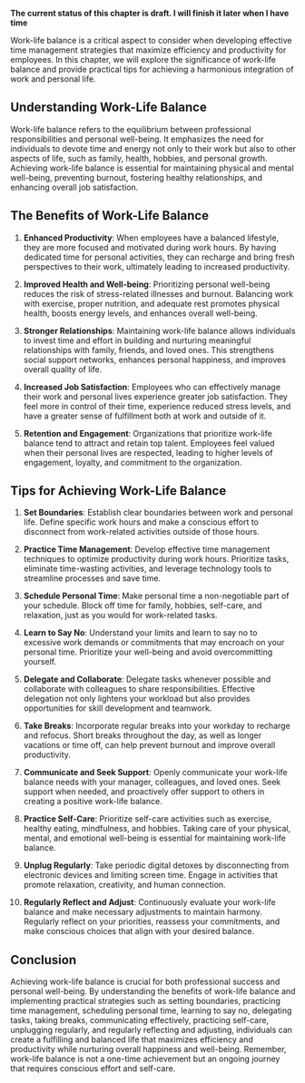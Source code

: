 **The current status of this chapter is draft. I will finish it later when I have time**

Work-life balance is a critical aspect to consider when developing effective time management strategies that maximize efficiency and productivity for employees. In this chapter, we will explore the significance of work-life balance and provide practical tips for achieving a harmonious integration of work and personal life.

Understanding Work-Life Balance
-------------------------------

Work-life balance refers to the equilibrium between professional responsibilities and personal well-being. It emphasizes the need for individuals to devote time and energy not only to their work but also to other aspects of life, such as family, health, hobbies, and personal growth. Achieving work-life balance is essential for maintaining physical and mental well-being, preventing burnout, fostering healthy relationships, and enhancing overall job satisfaction.

The Benefits of Work-Life Balance
---------------------------------

1. **Enhanced Productivity**: When employees have a balanced lifestyle, they are more focused and motivated during work hours. By having dedicated time for personal activities, they can recharge and bring fresh perspectives to their work, ultimately leading to increased productivity.

2. **Improved Health and Well-being**: Prioritizing personal well-being reduces the risk of stress-related illnesses and burnout. Balancing work with exercise, proper nutrition, and adequate rest promotes physical health, boosts energy levels, and enhances overall well-being.

3. **Stronger Relationships**: Maintaining work-life balance allows individuals to invest time and effort in building and nurturing meaningful relationships with family, friends, and loved ones. This strengthens social support networks, enhances personal happiness, and improves overall quality of life.

4. **Increased Job Satisfaction**: Employees who can effectively manage their work and personal lives experience greater job satisfaction. They feel more in control of their time, experience reduced stress levels, and have a greater sense of fulfillment both at work and outside of it.

5. **Retention and Engagement**: Organizations that prioritize work-life balance tend to attract and retain top talent. Employees feel valued when their personal lives are respected, leading to higher levels of engagement, loyalty, and commitment to the organization.

Tips for Achieving Work-Life Balance
------------------------------------

1. **Set Boundaries**: Establish clear boundaries between work and personal life. Define specific work hours and make a conscious effort to disconnect from work-related activities outside of those hours.

2. **Practice Time Management**: Develop effective time management techniques to optimize productivity during work hours. Prioritize tasks, eliminate time-wasting activities, and leverage technology tools to streamline processes and save time.

3. **Schedule Personal Time**: Make personal time a non-negotiable part of your schedule. Block off time for family, hobbies, self-care, and relaxation, just as you would for work-related tasks.

4. **Learn to Say No**: Understand your limits and learn to say no to excessive work demands or commitments that may encroach on your personal time. Prioritize your well-being and avoid overcommitting yourself.

5. **Delegate and Collaborate**: Delegate tasks whenever possible and collaborate with colleagues to share responsibilities. Effective delegation not only lightens your workload but also provides opportunities for skill development and teamwork.

6. **Take Breaks**: Incorporate regular breaks into your workday to recharge and refocus. Short breaks throughout the day, as well as longer vacations or time off, can help prevent burnout and improve overall productivity.

7. **Communicate and Seek Support**: Openly communicate your work-life balance needs with your manager, colleagues, and loved ones. Seek support when needed, and proactively offer support to others in creating a positive work-life balance.

8. **Practice Self-Care**: Prioritize self-care activities such as exercise, healthy eating, mindfulness, and hobbies. Taking care of your physical, mental, and emotional well-being is essential for maintaining work-life balance.

9. **Unplug Regularly**: Take periodic digital detoxes by disconnecting from electronic devices and limiting screen time. Engage in activities that promote relaxation, creativity, and human connection.

10. **Regularly Reflect and Adjust**: Continuously evaluate your work-life balance and make necessary adjustments to maintain harmony. Regularly reflect on your priorities, reassess your commitments, and make conscious choices that align with your desired balance.

Conclusion
----------

Achieving work-life balance is crucial for both professional success and personal well-being. By understanding the benefits of work-life balance and implementing practical strategies such as setting boundaries, practicing time management, scheduling personal time, learning to say no, delegating tasks, taking breaks, communicating effectively, practicing self-care, unplugging regularly, and regularly reflecting and adjusting, individuals can create a fulfilling and balanced life that maximizes efficiency and productivity while nurturing overall happiness and well-being. Remember, work-life balance is not a one-time achievement but an ongoing journey that requires conscious effort and self-care.
